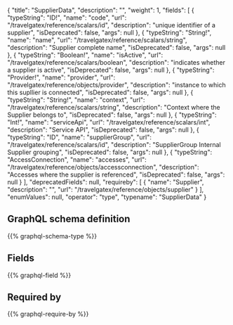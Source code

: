 {
  "title": "SupplierData",
  "description": "",
  "weight": 1,
  "fields": [
    {
      "typeString": "ID!",
      "name": "code",
      "url": "/travelgatex/reference/scalars/id",
      "description": "unique identifier of a supplier",
      "isDeprecated": false,
      "args": null
    },
    {
      "typeString": "String!",
      "name": "name",
      "url": "/travelgatex/reference/scalars/string",
      "description": "Supplier complete name",
      "isDeprecated": false,
      "args": null
    },
    {
      "typeString": "Boolean!",
      "name": "isActive",
      "url": "/travelgatex/reference/scalars/boolean",
      "description": "indicates whether a supplier is active",
      "isDeprecated": false,
      "args": null
    },
    {
      "typeString": "Provider!",
      "name": "provider",
      "url": "/travelgatex/reference/objects/provider",
      "description": "instance to which this supllier is connected",
      "isDeprecated": false,
      "args": null
    },
    {
      "typeString": "String!",
      "name": "context",
      "url": "/travelgatex/reference/scalars/string",
      "description": "Context where the Supplier belongs to",
      "isDeprecated": false,
      "args": null
    },
    {
      "typeString": "Int!",
      "name": "serviceApi",
      "url": "/travelgatex/reference/scalars/int",
      "description": "Service API",
      "isDeprecated": false,
      "args": null
    },
    {
      "typeString": "ID",
      "name": "supplierGroup",
      "url": "/travelgatex/reference/scalars/id",
      "description": "SupplierGroup Internal Supplier grouping",
      "isDeprecated": false,
      "args": null
    },
    {
      "typeString": "AccessConnection",
      "name": "accesses",
      "url": "/travelgatex/reference/objects/accessconnection",
      "description": "Accesses where the supplier is referenced",
      "isDeprecated": false,
      "args": null
    }
  ],
  "deprecatedFields": null,
  "requireby": [
    {
      "name": "Supplier",
      "description": "",
      "url": "/travelgatex/reference/objects/supplier"
    }
  ],
  "enumValues": null,
  "operator": "type",
  "typename": "SupplierData"
}
## GraphQL schema definition

{{% graphql-schema-type %}}

## Fields

{{% graphql-field %}}

## Required by

{{% graphql-require-by %}}
